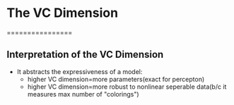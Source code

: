 # The VC Dimension
================

## Interpretation of the VC Dimension
* It abstracts the expressiveness of a model:
	* higher VC dimension=more parameters(exact for percepton)
	* higher VC dimension=more robust to nonlinear seperable data(b/c it measures max number of "colorings")


